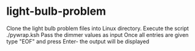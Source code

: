 # light-bulb-problem
Clone the light bulb problem files into Linux directory.
Execute the script ./pywrap.ksh
Pass the dimmer values as input 
Once all entries are given type "EOF" and press Enter- the output will be displayed
